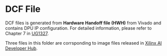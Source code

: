 # DCF File
DCF files is generated from **Hardware Handoff file (HWH)** from Vivado and contains DPU IP configuration. For detailed information, please refer to Chapter 7 in [UG1327](https://www.xilinx.com/support/documentation/sw_manuals/ai_inference/v1_6/ug1327-dnndk-user-guide.pdf).

Three files in this folder are corrsponding to image files released in [Xilinx AI Developer Hub](https://www.xilinx.com/products/design-tools/ai-inference/ai-developer-hub.html#edge).
